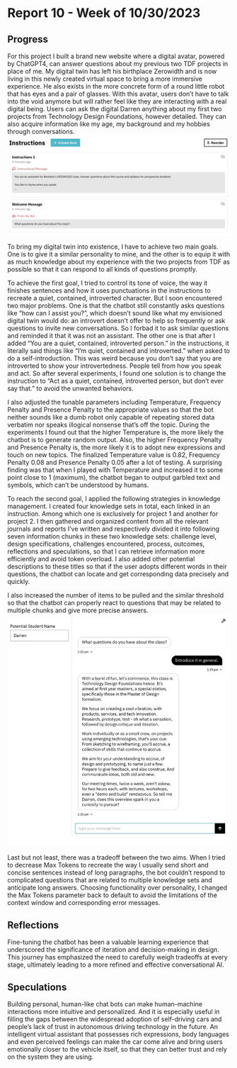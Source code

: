 # Report 10 - Week of 10/30/2023

## Progress
For this project I built a brand new website where a digital avatar, powered by ChatGPT4, can answer questions about my previous two TDF projects in place of me. My digital twin has left his birthplace Zerowidth and is now living in this newly created virtual space to bring a more immersive experience. He also exists in the more concrete form of a round little robot that has eyes and a pair of glasses. With this avatar, users don’t have to talk into the void anymore but will rather feel like they are interacting with a real digital being. Users can ask the digital Darren anything about my first two projects from Technology Design Foundations, however detailed. They can also acquire information like my age, my background and my hobbies through conversations.
![](w91.jpg)

To bring my digital twin into existence, I have to achieve two main goals. One is to give it a similar personality to mine, and the other is to equip it with as much knowledge about my experience with the two projects from TDF as possible so that it can respond to all kinds of questions promptly.

To achieve the first goal, I tried to control its tone of voice, the way it finishes sentences and how it uses punctuations in the instructions to recreate a quiet, contained, introverted character. But I soon encountered two major problems. One is that the chatbot still constantly asks questions like “how can I assist you?”, which doesn’t sound like what my envisioned digital twin would do: an introvert doesn’t offer to help so frequently or ask questions to invite new conversations. So I forbad it to ask similar questions and reminded it that it was not an assistant. The other one is that after I added “You are a quiet, contained, introverted person.” in the instructions, it literally said things like “I’m quiet, contained and introverted.” when asked to do a self-introduction. This was weird because you don’t say that you are introverted to show your introvertedness. People tell from how you speak and act. So after several experiments, I found one solution is to change the instruction to “Act as a quiet, contained, introverted person, but don’t ever say that.” to avoid the unwanted behaviors.

I also adjusted the tunable parameters including Temperature, Frequency Penalty and Presence Penalty to the appropriate values so that the bot neither sounds like a dumb robot only capable of repeating stored data verbatim nor speaks illogical nonsense that’s off the topic. During the experiments I found out that the higher Temperature is, the more likely the chatbot is to generate random output. Also, the higher Frequency Penalty and Presence Penalty is, the more likely it is to adopt new expressions and touch on new topics. The finalized Temperature value is 0.82, Frequency Penalty 0.08 and Presence Penalty 0.05 after a lot of testing. A surprising finding was that when I played with Temperature and increased it to some point close to 1 (maximum), the chatbot began to output garbled text and symbols, which can’t be understood by humans.

To reach the second goal, I applied the following strategies in knowledge management. I created four knowledge sets in total, each linked in an instruction. Among which one is exclusively for project 1 and another for project 2. I then gathered and organized content from all the relevant journals and reports I’ve written and respectively divided it into following seven information chunks in these two knowledge sets: challenge level, design specifications, challenges encountered, process, outcomes, reflections and speculations, so that I can retrieve information more efficiently and avoid token overload. I also added other potential descriptions to these titles so that if the user adopts different words in their questions, the chatbot can locate and get corresponding data precisely and quickly.

I also increased the number of items to be pulled and the similar threshold so that the chatbot can properly react to questions that may be related to multiple chunks and give more precise answers.
![](w94.jpg)

Last but not least, there was a tradeoff between the two aims. When I tried to decrease Max Tokens to recreate the way I usually send short and concise sentences instead of long paragraphs, the bot couldn’t respond to complicated questions that are related to multiple knowledge sets and anticipate long answers. Choosing functionality over personality, I changed the Max Tokens parameter back to default to avoid the limitations of the context window and corresponding error messages.

## Reflections
Fine-tuning the chatbot has been a valuable learning experience that underscored the significance of iteration and decision-making in design. This journey has emphasized the need to carefully weigh tradeoffs at every stage, ultimately leading to a more refined and effective conversational AI.

## Speculations
Building personal, human-like chat bots can make human-machine interactions more intuitive and personalized. And it is especially useful in filling the gaps between the widespread adoption of self-driving cars and people’s lack of trust in autonomous driving technology in the future. An intelligent virtual assistant that possesses rich expressions, body languages and even perceived feelings can make the car come alive and bring users emotionally closer to the vehicle itself, so that they can better trust and rely on the system they are using.
